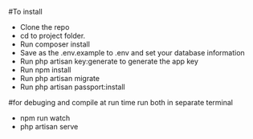 #To install
* Clone the repo 
* cd to project folder.
* Run composer install
* Save as the .env.example to .env and set your database information
* Run php artisan key:generate to generate the app key
* Run npm install
* Run php artisan migrate
* Run php artisan passport:install

#for debuging and compile at run time run both in separate terminal
* npm run watch
* php artisan serve


